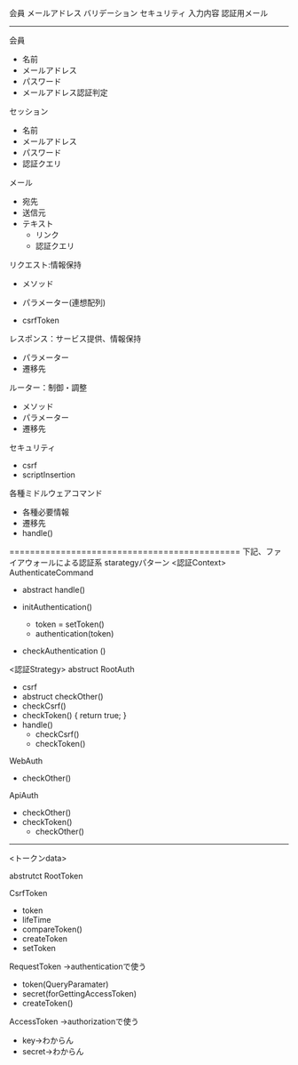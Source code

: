 会員
メールアドレス
バリデーション
セキュリティ
入力内容
認証用メール

-----------

会員
* 名前
* メールアドレス
* パスワード
* メールアドレス認証判定

セッション
* 名前
* メールアドレス
* パスワード
* 認証クエリ

メール
* 宛先
* 送信元
* テキスト
    * リンク
    * 認証クエリ

リクエスト:情報保持
* メソッド

* パラメーター(連想配列)
* csrfToken


レスポンス：サービス提供、情報保持
* パラメーター
* 遷移先

ルーター：制御・調整
* メソッド
* パラメーター
* 遷移先

セキュリティ
* csrf
* scriptInsertion


各種ミドルウェアコマンド
* 各種必要情報
* 遷移先
* handle()



=============================================
下記、ファイアウォールによる認証系
starategyパターン
<認証Context>
AuthenticateCommand
* abstract handle()
* initAuthentication()
  * token = setToken()
  * authentication(token)

* checkAuthentication ()


<認証Strategy>
abstruct RootAuth
* csrf
* abstruct checkOther()
* checkCsrf()
* checkToken() {
    return true;
}
* handle()
    * checkCsrf()
    * checkToken()

WebAuth
* checkOther()

ApiAuth
* checkOther()
* checkToken()
    * checkOther()

-----------------------

<トークンdata>


abstrutct RootToken

CsrfToken
* token
* lifeTime
* compareToken()
* createToken
* setToken

RequestToken →authenticationで使う
* token(QueryParamater)
* secret(forGettingAccessToken)
* createToken()

AccessToken →authorizationで使う
* key→わからん
* secret→わからん


